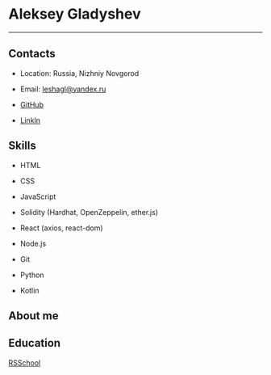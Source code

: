 # Aleksey Gladyshev

***

## Contacts

* Location: Russia, Nizhniy Novgorod

* Email: leshagl@yandex.ru

* [GitHub](https://github.com/Exelery)

* [LinkIn](https://www.linkedin.com/in/aleksey-gladyshev-0b246b246/)

## Skills

* HTML

* CSS

* JavaScript

* Solidity (Hardhat, OpenZeppelin, ether.js)

* React (axios, react-dom)

* Node.js

* Git

* Python

* Kotlin

## About me



## Education

[RSSchool](https://rs.school/)

